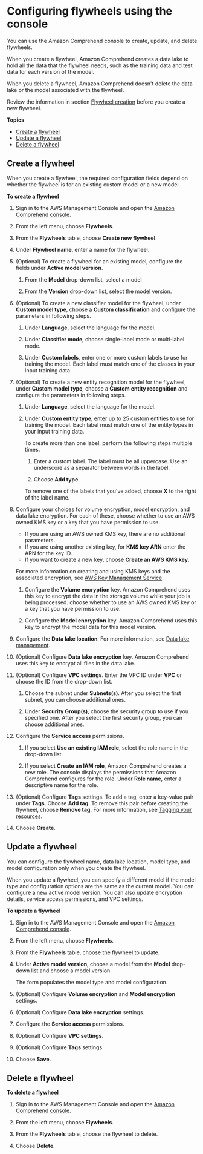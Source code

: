 # Configuring flywheels using the console<a name="flywheels-config-console"></a>

You can use the Amazon Comprehend console to create, update, and delete flywheels\. 

When you create a flywheel, Amazon Comprehend creates a data lake to hold all the data that the flywheel needs, such as the training data and test data for each version of the model\.

When you delete a flywheel, Amazon Comprehend doesn't delete the data lake or the model associated with the flywheel\. 

Review the information in section [Flywheel creation](flywheels-about.md#flywheels-about-create) before you create a new flywheel\.

**Topics**
+ [Create a flywheel](#flywheels-config-console-create)
+ [Update a flywheel](#flywheels-update-console)
+ [Delete a flywheel](#flywheels-delete-console)

## Create a flywheel<a name="flywheels-config-console-create"></a>

When you create a flywheel, the required configuration fields depend on whether the flywheel is for an existing custom model or a new model\.

**To create a flywheel**

1. Sign in to the AWS Management Console and open the [Amazon Comprehend console](https://console.aws.amazon.com/comprehend/)\.

1. From the left menu, choose **Flywheels**\.

1. From the **Flywheels** table, choose **Create new flywheel**\. 

1. Under **Flywheel name**, enter a name for the flywheel\. 

1. \(Optional\) To create a flywheel for an existing model, configure the fields under **Active model version**\.

   1. From the **Model** drop\-down list, select a model

   1. From the **Version** drop\-down list, select the model version\.

1. \(Optional\) To create a new classifier model for the flywheel, under **Custom model type**, choose a **Custom classification** and configure the parameters in following steps\.

   1. Under **Language**, select the language for the model\.

   1. Under **Classifier mode**, choose single\-label mode or multi\-label mode\.

   1. Under **Custom labels**, enter one or more custom labels to use for training the model\. Each label must match one of the classes in your input training data\. 

1. \(Optional\) To create a new entity recognition model for the flywheel, under **Custom model type**, choose a **Custom entity recognition** and configure the parameters in following steps\.

   1. Under **Language**, select the language for the model\.

   1. Under **Custom entity type**, enter up to 25 custom entities to use for training the model\. Each label must match one of the entity types in your input training data\.

      To create more than one label, perform the following steps multiple times\.

      1. Enter a custom label\. The label must be all uppercase\. Use an underscore as a separator between words in the label\.

      1. Choose **Add type**\.

      To remove one of the labels that you've added, choose **X** to the right of the label name\.

1. Configure your choices for volume encryption, model encryption, and data lake encryption\. For each of these, choose whether to use an AWS owned KMS key or a key that you have permission to use\.
   + If you are using an AWS owned KMS key, there are no additional parameters\. 
   + If you are using another existing key, for **KMS key ARN** enter the ARN for the key ID\.
   + If you want to create a new key, choose **Create an AWS KMS key**\.

   For more information on creating and using KMS keys and the associated encryption, see [AWS Key Management Service](https://docs.aws.amazon.com/kms/latest/developerguide/overview.html)\.

   1. Configure the **Volume encryption** key\. Amazon Comprehend uses this key to encrypt the data in the storage volume while your job is being processed\. choose whether to use an AWS owned KMS key or a key that you have permission to use\.

   1. Configure the **Model encryption** key\. Amazon Comprehend uses this key to encrypt the model data for this model version\. 

1. Configure the **Data lake location**\. For more information, see [Data lake management](flywheels-datalake.md#flywheels-datalake-mgmt)\.

1. \(Optional\) Configure **Data lake encryption** key\. Amazon Comprehend uses this key to encrypt all files in the data lake\.

1. \(Optional\) Configure **VPC settings**\. Enter the VPC ID under **VPC** or choose the ID from the drop\-down list\. 

   1. Choose the subnet under **Subnets\(s\)**\. After you select the first subnet, you can choose additional ones\.

   1. Under **Security Group\(s\)**, choose the security group to use if you specified one\. After you select the first security group, you can choose additional ones\.

1. Configure the **Service access** permissions\. 

   1. If you select **Use an existing IAM role**, select the role name in the drop\-down list\.

   1. If you select **Create an IAM role**, Amazon Comprehend creates a new role\. The console displays the permissions that Amazon Comprehend configures for the role\. Under **Role name**, enter a descriptive name for the role\.

1. \(Optional\) Configure **Tags** settings\. To add a tag, enter a key\-value pair under **Tags**\. Choose **Add tag**\. To remove this pair before creating the flywheel, choose **Remove tag**\. For more information, see [Tagging your resources](tagging.md)\.

1. Choose **Create**\. 

## Update a flywheel<a name="flywheels-update-console"></a>

You can configure the flywheel name, data lake location, model type, and model configuration only when you create the flywheel\. 

When you update a flywheel, you can specify a different model if the model type and configuration options are the same as the current model\. You can configure a new active model version\. You can also update encryption details, service access permissions, and VPC settings\. 

**To update a flywheel**

1. Sign in to the AWS Management Console and open the [Amazon Comprehend console](https://console.aws.amazon.com/comprehend/)\.

1. From the left menu, choose **Flywheels**\.

1. From the **Flywheels** table, choose the flywheel to update\. 

1. Under **Active model version**, choose a model from the **Model** drop\-down list and choose a model version\. 

   The form populates the model type and model configuration\.

1. \(Optional\) Configure **Volume encryption** and **Model encryption** settings\.

1. \(Optional\) Configure **Data lake encryption** settings\.

1. Configure the **Service access** permissions\. 

1. \(Optional\) Configure **VPC settings**\.

1. \(Optional\) Configure **Tags** settings\.

1. Choose **Save**\. 

## Delete a flywheel<a name="flywheels-delete-console"></a>

**To delete a flywheel**

1. Sign in to the AWS Management Console and open the [Amazon Comprehend console](https://console.aws.amazon.com/comprehend/)\.

1. From the left menu, choose **Flywheels**\.

1. From the **Flywheels** table, choose the flywheel to delete\. 

1. Choose **Delete**\. 
